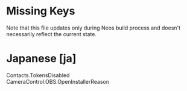 # Missing Keys
Note that this file updates only during Neos build process and doesn't necessarily reflect the current state.

# Japanese [ja]
Contacts.TokensDisabled  
CameraControl.OBS.OpenInstallerReason  

